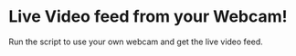 # Live Video feed from your Webcam!

Run the script to use your own webcam and get the live video feed.

